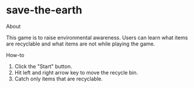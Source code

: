 # save-the-earth

About

This game is to raise environmental awareness. Users can learn what items are recyclable and what items are not while playing the game.

How-to

1. Click the "Start" button.
2. Hit left and right arrow key to move the recycle bin.
3. Catch only items that are recyclable.